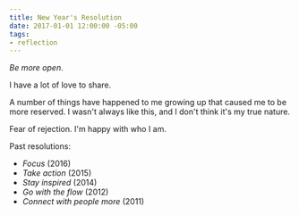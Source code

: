 ```yaml
---
title: New Year's Resolution
date: 2017-01-01 12:00:00 -05:00
tags:
- reflection
---
```


*Be more open*.

I have a lot of love to share.

A number of things have happened to me growing up that caused me to be more reserved. I wasn't always like this, and I don't think it's my true nature.

Fear of rejection. I'm happy with who I am.

Past resolutions:

- *Focus* (2016)
- *Take action* (2015)
- *Stay inspired* (2014)
- *Go with the flow* (2012)
- *Connect with people more* (2011)
